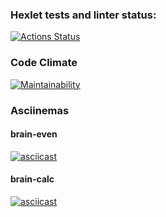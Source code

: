 ### Hexlet tests and linter status:
[![Actions Status](https://github.com/SvetlanaPolunina/fullstack-javascript-project-44/actions/workflows/hexlet-check.yml/badge.svg)](https://github.com/SvetlanaPolunina/fullstack-javascript-project-44/actions)
### Code Climate
[![Maintainability](https://qlty.sh/badges/c7b1eb40-41d6-44f6-8d30-304318540297/maintainability.png)](https://qlty.sh/gh/SvetlanaPolunina/projects/fullstack-javascript-project-44)
### Asciinemas
#### brain-even
[![asciicast](https://asciinema.org/a/715112.svg)](https://asciinema.org/a/715112)
#### brain-calc
[![asciicast](https://asciinema.org/a/715116.svg)](https://asciinema.org/a/715116)
